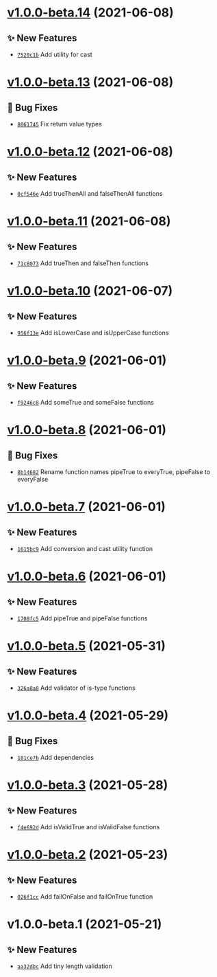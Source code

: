 # [v1.0.0-beta.14](https://github.com/TomokiMiyauci/is-valid/compare/v1.0.0-beta.13...v1.0.0-beta.14) (2021-06-08)

## ✨ New Features
- [`7520c1b`](https://github.com/TomokiMiyauci/is-valid/commit/7520c1b)   Add utility for cast

# [v1.0.0-beta.13](https://github.com/TomokiMiyauci/is-valid/compare/v1.0.0-beta.12...v1.0.0-beta.13) (2021-06-08)

## 🐛 Bug Fixes
- [`8061745`](https://github.com/TomokiMiyauci/is-valid/commit/8061745)   Fix return value types

# [v1.0.0-beta.12](https://github.com/TomokiMiyauci/is-valid/compare/v1.0.0-beta.11...v1.0.0-beta.12) (2021-06-08)

## ✨ New Features
- [`0cf546e`](https://github.com/TomokiMiyauci/is-valid/commit/0cf546e)   Add trueThenAll and falseThenAll functions

# [v1.0.0-beta.11](https://github.com/TomokiMiyauci/is-valid/compare/v1.0.0-beta.10...v1.0.0-beta.11) (2021-06-08)

## ✨ New Features
- [`71c8073`](https://github.com/TomokiMiyauci/is-valid/commit/71c8073)   Add trueThen and falseThen functions

# [v1.0.0-beta.10](https://github.com/TomokiMiyauci/is-valid/compare/v1.0.0-beta.9...v1.0.0-beta.10) (2021-06-07)

## ✨ New Features
- [`956f13e`](https://github.com/TomokiMiyauci/is-valid/commit/956f13e)   Add isLowerCase and isUpperCase functions

# [v1.0.0-beta.9](https://github.com/TomokiMiyauci/is-valid/compare/v1.0.0-beta.8...v1.0.0-beta.9) (2021-06-01)

## ✨ New Features
- [`f9246c8`](https://github.com/TomokiMiyauci/is-valid/commit/f9246c8)   Add someTrue and someFalse functions

# [v1.0.0-beta.8](https://github.com/TomokiMiyauci/is-valid/compare/v1.0.0-beta.7...v1.0.0-beta.8) (2021-06-01)

## 🐛 Bug Fixes
- [`8b14682`](https://github.com/TomokiMiyauci/is-valid/commit/8b14682)   Rename function names pipeTrue to everyTrue, pipeFalse to everyFalse

# [v1.0.0-beta.7](https://github.com/TomokiMiyauci/is-valid/compare/v1.0.0-beta.6...v1.0.0-beta.7) (2021-06-01)

## ✨ New Features
- [`1615bc9`](https://github.com/TomokiMiyauci/is-valid/commit/1615bc9)   Add conversion and cast utility function

# [v1.0.0-beta.6](https://github.com/TomokiMiyauci/is-valid/compare/v1.0.0-beta.5...v1.0.0-beta.6) (2021-06-01)

## ✨ New Features
- [`1708fc5`](https://github.com/TomokiMiyauci/is-valid/commit/1708fc5)   Add pipeTrue and pipeFalse functions

# [v1.0.0-beta.5](https://github.com/TomokiMiyauci/is-valid/compare/v1.0.0-beta.4...v1.0.0-beta.5) (2021-05-31)

## ✨ New Features
- [`326a8a8`](https://github.com/TomokiMiyauci/is-valid/commit/326a8a8)   Add validator of is-type functions

# [v1.0.0-beta.4](https://github.com/TomokiMiyauci/is-valid/compare/v1.0.0-beta.3...v1.0.0-beta.4) (2021-05-29)

## 🐛 Bug Fixes
- [`181ce7b`](https://github.com/TomokiMiyauci/is-valid/commit/181ce7b)   Add dependencies

# [v1.0.0-beta.3](https://github.com/TomokiMiyauci/is-valid/compare/v1.0.0-beta.2...v1.0.0-beta.3) (2021-05-28)

## ✨ New Features
- [`f4e692d`](https://github.com/TomokiMiyauci/is-valid/commit/f4e692d)   Add isValidTrue and isValidFalse functions

# [v1.0.0-beta.2](https://github.com/TomokiMiyauci/is-valid/compare/v1.0.0-beta.1...v1.0.0-beta.2) (2021-05-23)

## ✨ New Features
- [`026f1cc`](https://github.com/TomokiMiyauci/is-valid/commit/026f1cc)   Add failOnFalse and failOnTrue function

# v1.0.0-beta.1 (2021-05-21)

## ✨ New Features
- [`aa32dbc`](https://github.com/TomokiMiyauci/is-valid/commit/aa32dbc)   Add tiny length validation
